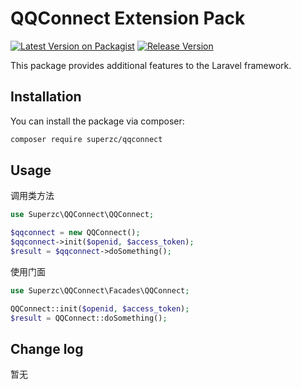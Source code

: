 # QQConnect Extension Pack

[![Latest Version on Packagist](https://img.shields.io/packagist/v/superzc/qqconnect.svg?style=flat-square)](https://packagist.org/packages/superzc/qqconnect)
[![Release Version](https://img.shields.io/badge/release-1.0.0-red.svg)](https://github.com/supermanzcj/qqconnect/releases)

This package provides additional features to the Laravel framework.


## Installation

You can install the package via composer:

```bash
composer require superzc/qqconnect
```

## Usage

调用类方法
```php
use Superzc\QQConnect\QQConnect;

$qqconnect = new QQConnect();
$qqconnect->init($openid, $access_token);
$result = $qqconnect->doSomething();
```

使用门面
```php
use Superzc\QQConnect\Facades\QQConnect;

QQConnect::init($openid, $access_token);
$result = QQConnect::doSomething();
```


## Change log
暂无